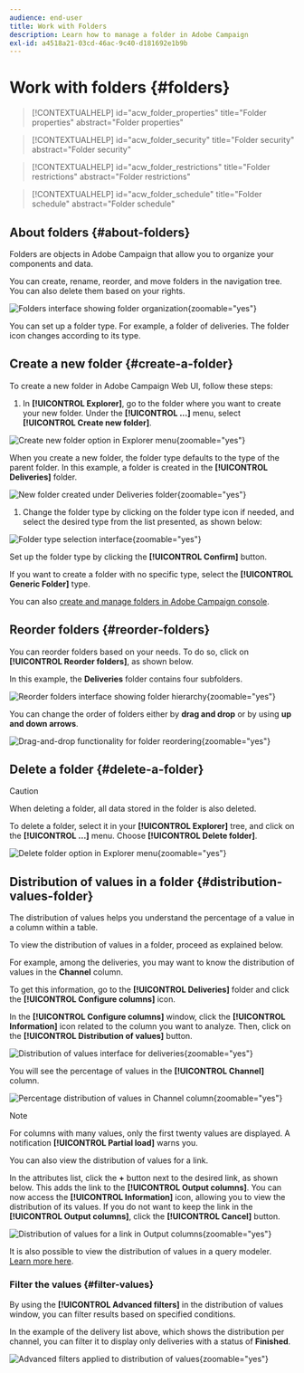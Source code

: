 ```yaml
---
audience: end-user
title: Work with Folders
description: Learn how to manage a folder in Adobe Campaign
exl-id: a4518a21-03cd-46ac-9c40-d181692e1b9b
---
```

# Work with folders {#folders}

>[!CONTEXTUALHELP]
>id="acw_folder_properties"
>title="Folder properties"
>abstract="Folder properties"

>[!CONTEXTUALHELP]
>id="acw_folder_security"
>title="Folder security"
>abstract="Folder security"

>[!CONTEXTUALHELP]
>id="acw_folder_restrictions"
>title="Folder restrictions"
>abstract="Folder restrictions"

>[!CONTEXTUALHELP]
>id="acw_folder_schedule"
>title="Folder schedule"
>abstract="Folder schedule"

## About folders {#about-folders}

Folders are objects in Adobe Campaign that allow you to organize your components and data.

You can create, rename, reorder, and move folders in the navigation tree. You can also delete them based on your rights.

![Folders interface showing folder organization](assets/folders.png){zoomable="yes"}

You can set up a folder type. For example, a folder of deliveries. The folder icon changes according to its type.

## Create a new folder {#create-a-folder}

To create a new folder in Adobe Campaign Web UI, follow these steps:

1. In **[!UICONTROL Explorer]**, go to the folder where you want to create your new folder. Under the **[!UICONTROL ...]** menu, select **[!UICONTROL Create new folder]**.

![Create new folder option in Explorer menu](assets/folder_create.png){zoomable="yes"}

When you create a new folder, the folder type defaults to the type of the parent folder. In this example, a folder is created in the **[!UICONTROL Deliveries]** folder.

![New folder created under Deliveries folder](assets/folder_new.png){zoomable="yes"}

1. Change the folder type by clicking on the folder type icon if needed, and select the desired type from the list presented, as shown below:

![Folder type selection interface](assets/folder_type.png){zoomable="yes"}

Set up the folder type by clicking the **[!UICONTROL Confirm]** button.

If you want to create a folder with no specific type, select the **[!UICONTROL Generic Folder]** type.

You can also [create and manage folders in Adobe Campaign console](https://experienceleague.adobe.com/en/docs/campaign/campaign-v8/config/configuration/folders-and-views).

## Reorder folders {#reorder-folders}

You can reorder folders based on your needs. To do so, click on **[!UICONTROL Reorder folders]**, as shown below.

In this example, the **Deliveries** folder contains four subfolders.

![Reorder folders interface showing folder hierarchy](assets/folder-reorder.png){zoomable="yes"}

You can change the order of folders either by **drag and drop** or by using **up and down arrows**.

![Drag-and-drop functionality for folder reordering](assets/folder-draganddrop.png){zoomable="yes"}

## Delete a folder {#delete-a-folder}

>[!CAUTION]
>
>When deleting a folder, all data stored in the folder is also deleted.

To delete a folder, select it in your **[!UICONTROL Explorer]** tree, and click on the **[!UICONTROL ...]** menu. Choose **[!UICONTROL Delete folder]**.

![Delete folder option in Explorer menu](assets/folder_delete.png){zoomable="yes"}

## Distribution of values in a folder {#distribution-values-folder}

The distribution of values helps you understand the percentage of a value in a column within a table.

To view the distribution of values in a folder, proceed as explained below.

For example, among the deliveries, you may want to know the distribution of values in the **Channel** column.

To get this information, go to the **[!UICONTROL Deliveries]** folder and click the **[!UICONTROL Configure columns]** icon.

In the **[!UICONTROL Configure columns]** window, click the **[!UICONTROL Information]** icon related to the column you want to analyze. Then, click on the **[!UICONTROL Distribution of values]** button.

![Distribution of values interface for deliveries](assets/values_deliveries.png){zoomable="yes"}

You will see the percentage of values in the **[!UICONTROL Channel]** column.

![Percentage distribution of values in Channel column](assets/values_percentage.png){zoomable="yes"}

>[!NOTE]
>
>For columns with many values, only the first twenty values are displayed. A notification **[!UICONTROL Partial load]** warns you.

You can also view the distribution of values for a link.

In the attributes list, click the **+** button next to the desired link, as shown below. This adds the link to the **[!UICONTROL Output columns]**. You can now access the **[!UICONTROL Information]** icon, allowing you to view the distribution of its values. If you do not want to keep the link in the **[!UICONTROL Output columns]**, click the **[!UICONTROL Cancel]** button.

![Distribution of values for a link in Output columns](assets/values_link.png){zoomable="yes"}

It is also possible to view the distribution of values in a query modeler. [Learn more here](../query/build-query.md#distribution-of-values-in-a-query).

### Filter the values {#filter-values}

By using the **[!UICONTROL Advanced filters]** in the distribution of values window, you can filter results based on specified conditions.

In the example of the delivery list above, which shows the distribution per channel, you can filter it to display only deliveries with a status of **Finished**.

![Advanced filters applied to distribution of values](assets/values_filter.png){zoomable="yes"}